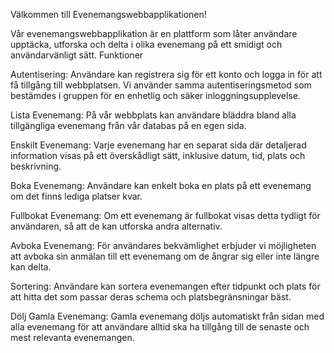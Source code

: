 Välkommen till Evenemangswebbapplikationen!

Vår evenemangswebbapplikation är en plattform som låter användare upptäcka, utforska och delta i olika evenemang på ett smidigt och användarvänligt sätt.
Funktioner

Autentisering: Användare kan registrera sig för ett konto och logga in för att få tillgång till webbplatsen. Vi använder samma autentiseringsmetod som bestämdes i gruppen för en enhetlig och säker inloggningsupplevelse.

Lista Evenemang: På vår webbplats kan användare bläddra bland alla tillgängliga evenemang från vår databas på en egen sida.

Enskilt Evenemang: Varje evenemang har en separat sida där detaljerad information visas på ett överskådligt sätt, inklusive datum, tid, plats och beskrivning.

Boka Evenemang: Användare kan enkelt boka en plats på ett evenemang om det finns lediga platser kvar.

Fullbokat Evenemang: Om ett evenemang är fullbokat visas detta tydligt för användaren, så att de kan utforska andra alternativ.

Avboka Evenemang: För användares bekvämlighet erbjuder vi möjligheten att avboka sin anmälan till ett evenemang om de ångrar sig eller inte längre kan delta.

Sortering: Användare kan sortera evenemangen efter tidpunkt och plats för att hitta det som passar deras schema och platsbegränsningar bäst.

Dölj Gamla Evenemang: Gamla evenemang döljs automatiskt från sidan med alla evenemang för att användare alltid ska ha tillgång till de senaste och mest relevanta evenemangen.
